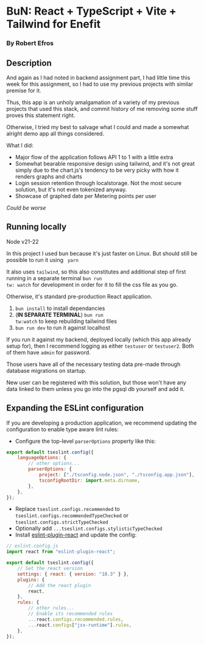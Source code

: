 # BuN: React + TypeScript + Vite + Tailwind for Enefit

### By Robert Efros

## Description

And again as I had noted in backend assignment part, I had little time this week for this assignment, so I had to use my
previous projects with similar premise for it.

Thus, this app is an unholy amalgamation of a variety of my previous projects that used this stack, and commit history
of me removing some stuff proves this statement right.

Otherwise, I tried my best to salvage what I could and made a somewhat alright demo app all things considered.

What I did:

- Major flow of the application follows API 1 to 1 with a little extra
- Somewhat bearable responsive design using tailwind, and it's not great simply due to the chart.js's tendency to be
  very picky with how it renders graphs and charts
- Login session retention through localstorage. Not the most secure solution, but it's not even tokenized anyway.
- Showcase of graphed date per Metering points per user

*Could be worse*

## Running locally

Node v21-22

In this project I used bun because it's just faster on Linux. But should still be possible to run it using <code>
yarn</code>

It also uses <code>tailwind</code>, so this also constitutes and additional step of first running in a separate
terminal <code>bun run tw:
watch</code> for development in order for it to fill the css file as you go.

Otherwise, it's standard pre-production React application.

1. <code>bun install</code> to install dependancies
2. (**IN SEPARATE TERMINAL**) <code>bun run tw:watch</code> to keep rebuilding tailwind files
3. <code>bun run dev</code> to run it against localhost

If you run it against my backend, deployed locally (which this app already setup for), then I recommend logging as
either <code>testuser</code> or <code>testuser2</code>. Both of them have <code>admin</code> for password.

Those users have all of the necessary testing data pre-made through database migrations on startup.

New user can be registered with this solution, but those won't have any data linked to them unless you go into the pgsql
db yourself and add it.

## Expanding the ESLint configuration

If you are developing a production application, we recommend updating the configuration to enable type aware lint rules:

- Configure the top-level `parserOptions` property like this:

```js
export default tseslint.config({
    languageOptions: {
        // other options...
        parserOptions: {
            project: ["./tsconfig.node.json", "./tsconfig.app.json"],
            tsconfigRootDir: import.meta.dirname,
        },
    },
});
```

- Replace `tseslint.configs.recommended` to `tseslint.configs.recommendedTypeChecked` or
  `tseslint.configs.strictTypeChecked`
- Optionally add `...tseslint.configs.stylisticTypeChecked`
- Install [eslint-plugin-react](https://github.com/jsx-eslint/eslint-plugin-react) and update the config:

```js
// eslint.config.js
import react from "eslint-plugin-react";

export default tseslint.config({
    // Set the react version
    settings: { react: { version: "18.3" } },
    plugins: {
        // Add the react plugin
        react,
    },
    rules: {
        // other rules...
        // Enable its recommended rules
        ...react.configs.recommended.rules,
        ...react.configs["jsx-runtime"].rules,
    },
});
```
